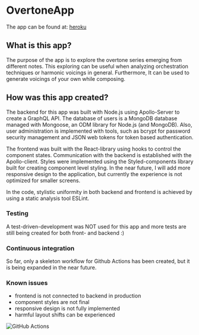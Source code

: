 # OvertoneApp

The app can be found at: [heroku](https://overtoneapp-react.herokuapp.com/)

## What is this app?

The purpose of the app is to explore the overtone series emerging from different notes. This exploring can be useful when analyzing orchestration techniques or harmonic voicings in general. Furthermore, It can be used to generate voicings of your own while composing.

## How was this app created?

The backend for this app was built with Node.js using Apollo-Server to create a GraphQL API. The database of users is a MongoDB database managed with Mongoose, an ODM library for Node.js (and MongoDB). Also, user administration is implemented with tools, such as bcrypt for password security management and JSON web tokens for token based authentication.

The frontend was built with the React-library using hooks to control the component states. Communication with the backend is established with the Apollo-client. Styles were implemented using the Styled-components library built for creating component level styling. In the near future, I will add more responsive design to the application, but currently the experience is not optimized for smaller screens.

In the code, stylistic uniformity in both backend and frontend is achieved by using a static analysis tool ESLint.

### Testing

A test-driven-development was NOT used for this app and more tests are still being created for both front- and backend :)

### Continuous integration

So far, only a skeleton workflow for Github Actions has been created, but it is being expanded in the near future.

### Known issues
- frontend is not connected to backend in production
- component styles are not final
- responsive design is not fully implemented
- harmful layout shifts can be experienced

![GitHub Actions](https://github.com/pprepu/OvertoneApp/actions/workflows/pipeline.yml/badge.svg)

